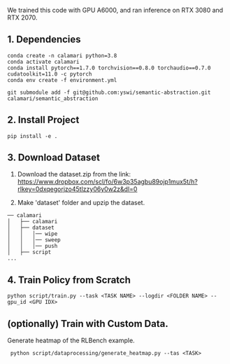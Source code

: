 
We trained this code with GPU A6000, and ran inference on RTX 3080 and RTX 2070.

## 1. Dependencies
```angular2html
conda create -n calamari python=3.8
conda activate calamari
conda install pytorch==1.7.0 torchvision==0.8.0 torchaudio==0.7.0 cudatoolkit=11.0 -c pytorch
conda env create -f environment.yml
```

```angular2html
git submodule add -f git@github.com:yswi/semantic-abstraction.git calamari/semantic_abstraction
```

## 2. Install Project
```
pip install -e .
```

## 3. Download Dataset
1. Download the dataset.zip from the link:
https://www.dropbox.com/scl/fo/6w3p35agbu89ojp1mux5t/h?rlkey=0dxqegorjzo45tlzzy06y0w2z&dl=0

2. Make 'dataset' folder and upzip the dataset.

```
── calamari
│   ├── calamari
│   ├── dataset
│   │   │── wipe
│   │   │── sweep
│   │   │── push
│   ├── script
...
```


## 4. Train Policy from Scratch
```
python script/train.py --task <TASK NAME> --logdir <FOLDER NAME> --gpu_id <GPU IDX>
```


## (optionally) Train with Custom Data. 
Generate heatmap of the RLBench example.
```
 python script/dataprocessing/generate_heatmap.py --tas <TASK>
```